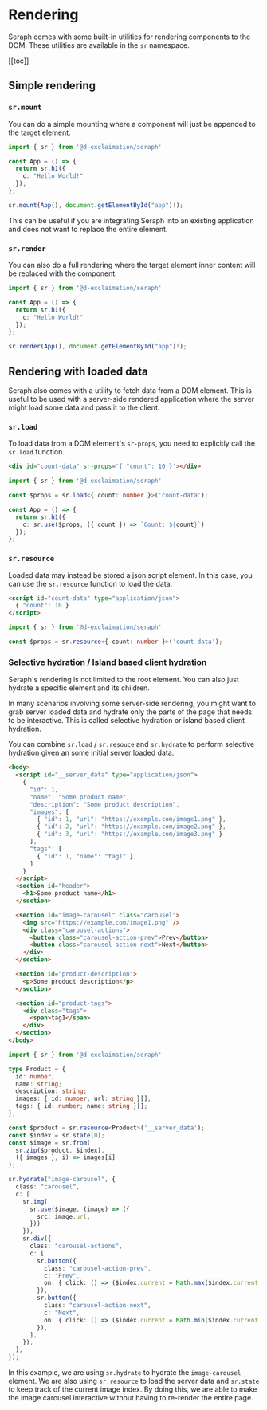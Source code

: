 # Rendering

Seraph comes with some built-in utilities for rendering components to the DOM. These utilities are available in the `sr` namespace.

[[toc]]

## Simple rendering

### `sr.mount`

You can do a simple mounting where a component will just be appended to the target element.

```ts
import { sr } from '@d-exclaimation/seraph'

const App = () => {
  return sr.h1({
    c: "Hello World!"
  });
};

sr.mount(App(), document.getElementById("app")!);
```

This can be useful if you are integrating Seraph into an existing application and does not want to replace the entire element.

### `sr.render`

You can also do a full rendering where the target element inner content will be replaced with the component.

```ts
import { sr } from '@d-exclaimation/seraph'

const App = () => {
  return sr.h1({
    c: "Hello World!"
  });
};

sr.render(App(), document.getElementById("app")!);
```

## Rendering with loaded data

Seraph also comes with a utility to fetch data from a DOM element. This is useful to be used with a server-side rendered application where the server might load some data and pass it to the client.

### `sr.load`

To load data from a DOM element's `sr-props`, you need to explicitly call the `sr.load` function.

```html
<div id="count-data" sr-props='{ "count": 10 }'></div>
```

```ts
import { sr } from '@d-exclaimation/seraph'

const $props = sr.load<{ count: number }>('count-data');

const App = () => {
  return sr.h1({
    c: sr.use($props, ({ count }) => `Count: ${count}`)
  });
};
```

### `sr.resource`

Loaded data may instead be stored a json script element. In this case, you can use the `sr.resource` function to load the data.

```html
<script id="count-data" type="application/json">
  { "count": 10 }
</script>
```

```ts
import { sr } from '@d-exclaimation/seraph'

const $props = sr.resource<{ count: number }>('count-data');
```

### Selective hydration / Island based client hydration

Seraph's rendering is not limited to the root element. You can also just hydrate a specific element and its children.

In many scenarios involving some server-side rendering, you might want to grab server loaded data and hydrate only the parts of the page that needs to be interactive.  This is called selective hydration or island based client hydration.

You can combine `sr.load` / `sr.resouce` and `sr.hydrate` to perform selective hydration given an some initial server loaded data.

```html
<body>
  <script id="__server_data" type="application/json">
    {
      "id": 1,
      "name": "Some product name",
      "description": "Some product description",
      "images": [
        { "id": 1, "url": "https://example.com/image1.png" },
        { "id": 2, "url": "https://example.com/image2.png" },
        { "id": 3, "url": "https://example.com/image3.png" }
      ],
      "tags": [
        { "id": 1, "name": "tag1" },
      ]
    }
  </script>
  <section id="header">
    <h1>Some product name</h1>
  </section>

  <section id="image-carousel" class="carousel">
    <img src="https://example.com/image1.png" />
    <div class="carousel-actions">
      <button class="carousel-action-prev">Prev</button>
      <button class="carousel-action-next">Next</button>
    </div>
  </section>

  <section id="product-description">
    <p>Some product description</p>
  </section>

  <section id="product-tags">
    <div class="tags">
      <span>tag1</span>
    </div>
  </section>
</body>
```

```ts
import { sr } from '@d-exclaimation/seraph'

type Product = {
  id: number;
  name: string;
  description: string;
  images: { id: number; url: string }[];
  tags: { id: number; name: string }[];
};

const $product = sr.resource<Product>('__server_data');
const $index = sr.state(0);
const $image = sr.from(
  sr.zip($product, $index), 
  ({ images }, i) => images[i]
);

sr.hydrate("image-carousel", {
  class: "carousel",
  c: [
    sr.img(
      sr.use($image, (image) => ({
        src: image.url,
      }))
    }),
    sr.div({
      class: "carousel-actions",
      c: [
        sr.button({
          class: "carousel-action-prev",
          c: "Prev",
          on: { click: () => ($index.current = Math.max($index.current - 1, 0)) },
        }),
        sr.button({
          class: "carousel-action-next",
          c: "Next",
          on: { click: () => ($index.current = Math.min($index.current + 1, $product.current.images.length - 1)) },
        }),
      ],
    }),
  ],
});
```
In this example, we are using `sr.hydrate` to hydrate the `image-carousel` element.  We are also using `sr.resource` to load the server data and `sr.state` to keep track of the current image index. By doing this, we are able to make the image carousel interactive without having to re-render the entire page.